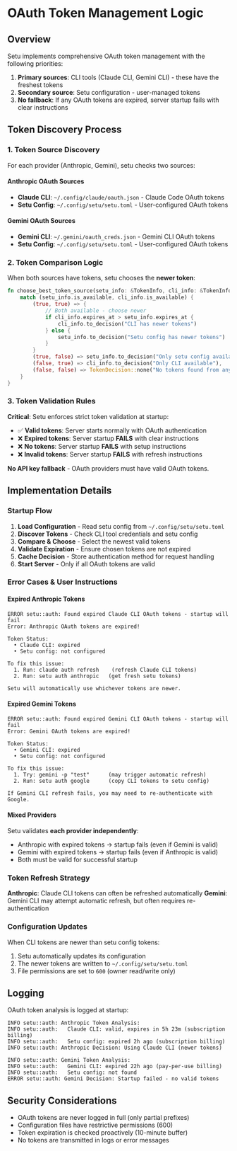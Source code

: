 # OAuth Token Management Logic

## Overview

Setu implements comprehensive OAuth token management with the following priorities:

1. **Primary sources**: CLI tools (Claude CLI, Gemini CLI) - these have the freshest tokens
2. **Secondary source**: Setu configuration - user-managed tokens  
3. **No fallback**: If any OAuth tokens are expired, server startup fails with clear instructions

## Token Discovery Process

### 1. Token Source Discovery

For each provider (Anthropic, Gemini), setu checks two sources:

#### Anthropic OAuth Sources
- **Claude CLI**: `~/.config/claude/oauth.json` - Claude Code OAuth tokens
- **Setu Config**: `~/.config/setu/setu.toml` - User-configured OAuth tokens

#### Gemini OAuth Sources  
- **Gemini CLI**: `~/.gemini/oauth_creds.json` - Gemini CLI OAuth tokens
- **Setu Config**: `~/.config/setu/setu.toml` - User-configured OAuth tokens

### 2. Token Comparison Logic

When both sources have tokens, setu chooses the **newer token**:

```rust
fn choose_best_token_source(setu_info: &TokenInfo, cli_info: &TokenInfo) -> TokenDecision {
    match (setu_info.is_available, cli_info.is_available) {
        (true, true) => {
            // Both available - choose newer
            if cli_info.expires_at > setu_info.expires_at {
                cli_info.to_decision("CLI has newer tokens")
            } else {
                setu_info.to_decision("Setu config has newer tokens") 
            }
        }
        (true, false) => setu_info.to_decision("Only setu config available"),
        (false, true) => cli_info.to_decision("Only CLI available"),
        (false, false) => TokenDecision::none("No tokens found from any source"),
    }
}
```

### 3. Token Validation Rules

**Critical**: Setu enforces strict token validation at startup:

- ✅ **Valid tokens**: Server starts normally with OAuth authentication
- ❌ **Expired tokens**: Server startup **FAILS** with clear instructions  
- ❌ **No tokens**: Server startup **FAILS** with setup instructions
- ❌ **Invalid tokens**: Server startup **FAILS** with refresh instructions

**No API key fallback** - OAuth providers must have valid OAuth tokens.

## Implementation Details

### Startup Flow

1. **Load Configuration** - Read setu config from `~/.config/setu/setu.toml`
2. **Discover Tokens** - Check CLI tool credentials and setu config
3. **Compare & Choose** - Select the newest valid tokens
4. **Validate Expiration** - Ensure chosen tokens are not expired
5. **Cache Decision** - Store authentication method for request handling
6. **Start Server** - Only if all OAuth tokens are valid

### Error Cases & User Instructions

#### Expired Anthropic Tokens
```
ERROR setu::auth: Found expired Claude CLI OAuth tokens - startup will fail
Error: Anthropic OAuth tokens are expired!

Token Status:
  • Claude CLI: expired
  • Setu config: not configured

To fix this issue:
  1. Run: claude auth refresh    (refresh Claude CLI tokens)
  2. Run: setu auth anthropic   (get fresh setu tokens)

Setu will automatically use whichever tokens are newer.
```

#### Expired Gemini Tokens  
```
ERROR setu::auth: Found expired Gemini CLI OAuth tokens - startup will fail
Error: Gemini OAuth tokens are expired!

Token Status:
  • Gemini CLI: expired
  • Setu config: not configured

To fix this issue:
  1. Try: gemini -p "test"      (may trigger automatic refresh)
  2. Run: setu auth google      (copy CLI tokens to setu config)

If Gemini CLI refresh fails, you may need to re-authenticate with Google.
```

#### Mixed Providers
Setu validates **each provider independently**:
- Anthropic with expired tokens → startup fails (even if Gemini is valid)
- Gemini with expired tokens → startup fails (even if Anthropic is valid)
- Both must be valid for successful startup

### Token Refresh Strategy

**Anthropic**: Claude CLI tokens can often be refreshed automatically
**Gemini**: Gemini CLI may attempt automatic refresh, but often requires re-authentication

### Configuration Updates

When CLI tokens are newer than setu config tokens:
1. Setu automatically updates its configuration
2. The newer tokens are written to `~/.config/setu/setu.toml`
3. File permissions are set to `600` (owner read/write only)

## Logging

OAuth token analysis is logged at startup:

```
INFO setu::auth: Anthropic Token Analysis:
INFO setu::auth:   Claude CLI: valid, expires in 5h 23m (subscription billing)
INFO setu::auth:   Setu config: expired 2h ago (subscription billing)
INFO setu::auth: Anthropic Decision: Using Claude CLI (newer tokens)

INFO setu::auth: Gemini Token Analysis:  
INFO setu::auth:   Gemini CLI: expired 22h ago (pay-per-use billing)
INFO setu::auth:   Setu config: not found
ERROR setu::auth: Gemini Decision: Startup failed - no valid tokens
```

## Security Considerations

- OAuth tokens are never logged in full (only partial prefixes)
- Configuration files have restrictive permissions (600)
- Token expiration is checked proactively (10-minute buffer)
- No tokens are transmitted in logs or error messages